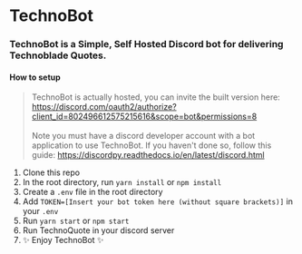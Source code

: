# TechnoBot
### TechnoBot is a Simple, Self Hosted Discord bot for delivering Technoblade Quotes.
#### How to setup
> TechnoBot is actually hosted, you can invite the built version here: https://discord.com/oauth2/authorize?client_id=802496612575215616&scope=bot&permissions=8 <br><br>
> Note you must have a discord developer account with a bot application to use TechnoBot. If you haven't done so, follow this guide: https://discordpy.readthedocs.io/en/latest/discord.html

 1. Clone this repo
 2. In the root directory, run `yarn install` or `npm install`
 3. Create a `.env` file in the root directory
 4. Add `TOKEN=[Insert your bot token here (without square brackets)]` in your `.env`
 5. Run `yarn start` or `npm start`
 7. Run TechnoQuote in your discord server
 6. ✨ Enjoy TechnoBot ✨
